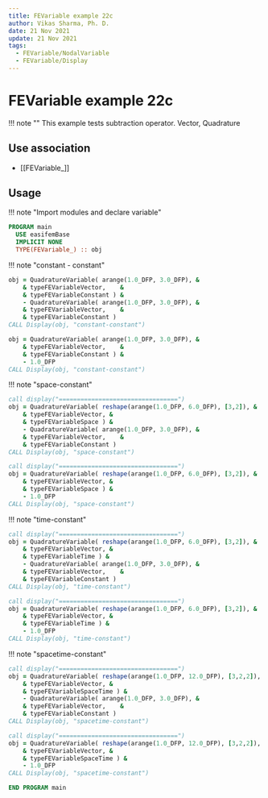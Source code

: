 ```yaml
---
title: FEVariable example 22c
author: Vikas Sharma, Ph. D.
date: 21 Nov 2021
update: 21 Nov 2021
tags:
  - FEVariable/NodalVariable
  - FEVariable/Display
---
```


# FEVariable example 22c

!!! note ""
This example tests subtraction operator. Vector, Quadrature

## Use association

- [[FEVariable_]]

## Usage

!!! note "Import modules and declare variable"

```fortran
PROGRAM main
  USE easifemBase
  IMPLICIT NONE
  TYPE(FEVariable_) :: obj
```

!!! note "constant - constant"

```fortran
obj = QuadratureVariable( arange(1.0_DFP, 3.0_DFP), &
    & typeFEVariableVector,    &
    & typeFEVariableConstant ) &
    - QuadratureVariable( arange(1.0_DFP, 3.0_DFP), &
    & typeFEVariableVector,    &
    & typeFEVariableConstant )
CALL Display(obj, "constant-constant")
```

```fortran
obj = QuadratureVariable( arange(1.0_DFP, 3.0_DFP), &
    & typeFEVariableVector,    &
    & typeFEVariableConstant ) &
    - 1.0_DFP
CALL Display(obj, "constant-constant")
```

!!! note "space-constant"

```fortran
call display("=================================")
obj = QuadratureVariable( reshape(arange(1.0_DFP, 6.0_DFP), [3,2]), &
    & typeFEVariableVector, &
    & typeFEVariableSpace ) &
    - QuadratureVariable( arange(1.0_DFP, 3.0_DFP), &
    & typeFEVariableVector,    &
    & typeFEVariableConstant )
CALL Display(obj, "space-constant")
```

```fortran
call display("=================================")
obj = QuadratureVariable( reshape(arange(1.0_DFP, 6.0_DFP), [3,2]), &
    & typeFEVariableVector, &
    & typeFEVariableSpace ) &
    - 1.0_DFP
CALL Display(obj, "space-constant")
```

!!! note "time-constant"

```fortran
call display("=================================")
obj = QuadratureVariable( reshape(arange(1.0_DFP, 6.0_DFP), [3,2]), &
    & typeFEVariableVector, &
    & typeFEVariableTime ) &
    - QuadratureVariable( arange(1.0_DFP, 3.0_DFP), &
    & typeFEVariableVector,    &
    & typeFEVariableConstant )
CALL Display(obj, "time-constant")
```

```fortran
call display("=================================")
obj = QuadratureVariable( reshape(arange(1.0_DFP, 6.0_DFP), [3,2]), &
    & typeFEVariableVector, &
    & typeFEVariableTime ) &
    - 1.0_DFP 
CALL Display(obj, "time-constant")
```

!!! note "spacetime-constant"

```fortran
call display("=================================")
obj = QuadratureVariable( reshape(arange(1.0_DFP, 12.0_DFP), [3,2,2]), &
    & typeFEVariableVector, &
    & typeFEVariableSpaceTime ) &
    - QuadratureVariable( arange(1.0_DFP, 3.0_DFP), &
    & typeFEVariableVector,    &
    & typeFEVariableConstant )
CALL Display(obj, "spacetime-constant")
```

```fortran
call display("=================================")
obj = QuadratureVariable( reshape(arange(1.0_DFP, 12.0_DFP), [3,2,2]), &
    & typeFEVariableVector, &
    & typeFEVariableSpaceTime ) &
    - 1.0_DFP
CALL Display(obj, "spacetime-constant")
```

```fortran
END PROGRAM main
```
